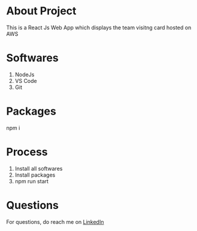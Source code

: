 # About Project
This is a React Js Web App which displays the team visitng card hosted on AWS

# Softwares
1. NodeJs
2. VS Code
3. Git

# Packages
npm i

# Process
1. Install all softwares
2. Install packages
3. npm run start

# Questions
For questions, do reach me on <a href="https://linkedin.com/in/MadhuPIoT">LinkedIn</a>
